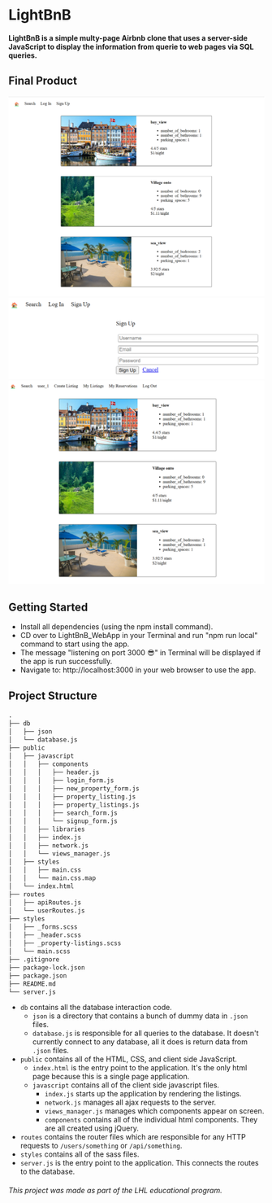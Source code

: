 # LightBnB

#### LightBnB is a simple multy-page Airbnb clone that uses a server-side JavaScript to display the information from querie to web pages via SQL queries.

## Final Product

![Home Page](https://github.com/Vhkan/LightBnB/blob/main/LightBnB_WebApp-master/documents/home_screen.png)
![Sign Up Page](https://github.com/Vhkan/LightBnB/blob/main/LightBnB_WebApp-master/documents/sign_up_page.png)
![User Page](https://github.com/Vhkan/LightBnB/blob/main/LightBnB_WebApp-master/documents/user_page.png)

## Getting Started

- Install all dependencies (using the npm install command).
- CD over to LightBnB_WebApp in your Terminal and run "npm run local" command to start using the app.
- The message "listening on port 3000 😎" in Terminal will be displayed if the app is run successfully.
- Navigate to: http://localhost:3000 in your web browser to use the app.

## Project Structure

```
.
├── db
│   ├── json
│   └── database.js
├── public
│   ├── javascript
│   │   ├── components 
│   │   │   ├── header.js
│   │   │   ├── login_form.js
│   │   │   ├── new_property_form.js
│   │   │   ├── property_listing.js
│   │   │   ├── property_listings.js
│   │   │   ├── search_form.js
│   │   │   └── signup_form.js
│   │   ├── libraries
│   │   ├── index.js
│   │   ├── network.js
│   │   └── views_manager.js
│   ├── styles
│   │   ├── main.css
│   │   └── main.css.map
│   └── index.html
├── routes
│   ├── apiRoutes.js
│   └── userRoutes.js
├── styles  
│   ├── _forms.scss
│   ├── _header.scss
│   ├── _property-listings.scss
│   └── main.scss
├── .gitignore
├── package-lock.json
├── package.json
├── README.md
└── server.js
```

* `db` contains all the database interaction code.
  * `json` is a directory that contains a bunch of dummy data in `.json` files.
  * `database.js` is responsible for all queries to the database. It doesn't currently connect to any database, all it does is return data from `.json` files.
* `public` contains all of the HTML, CSS, and client side JavaScript. 
  * `index.html` is the entry point to the application. It's the only html page because this is a single page application.
  * `javascript` contains all of the client side javascript files.
    * `index.js` starts up the application by rendering the listings.
    * `network.js` manages all ajax requests to the server.
    * `views_manager.js` manages which components appear on screen.
    * `components` contains all of the individual html components. They are all created using jQuery.
* `routes` contains the router files which are responsible for any HTTP requests to `/users/something` or `/api/something`. 
* `styles` contains all of the sass files. 
* `server.js` is the entry point to the application. This connects the routes to the database.


###### This project was made as part of the LHL educational program.